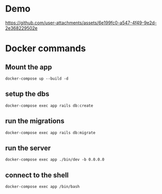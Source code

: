 # Demo


https://github.com/user-attachments/assets/6e199fc0-a547-4f49-9e2d-2e368229502e



# Docker commands

## Mount the app

```
docker-compose up --build -d
```

## setup the dbs

```
docker-compose exec app rails db:create
```

## run the migrations

```
docker-compose exec app rails db:migrate
```

## run the server

```
docker-compose exec app ./bin/dev -b 0.0.0.0
```

## connect to the shell

```
docker-compose exec app /bin/bash
```
